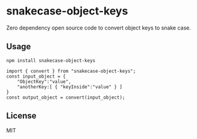 # snakecase-object-keys
Zero dependency open source code to convert object keys to snake case.

Usage
-----
```
npm install snakecase-object-keys

import { convert } from "snakecase-object-keys";
const input_object = {
    "ObjectKey":"value",
    "anotherKey:[ { "keyInside":"value" } ]
}
const output_object = convert(input_object);

```

License
-------
MIT


